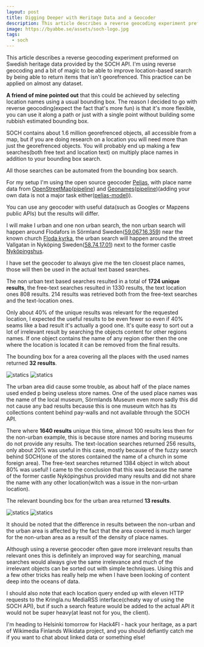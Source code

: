 ```yaml
---
layout: post
title: Digging Deeper with Heritage Data and a Geocoder
description: This article describes a reverse geocoding experiment preformed on heritage data. I'm using reverse geocoding to be able to improve location-based search.
image: https://byabbe.se/assets/soch-logo.jpg
tags:
  - soch
---
```


This article describes a reverse geocoding experiment preformed on Swedish heritage data provided by the SOCH API. I'm using reverse geocoding and a bit of magic to be able to improve location-based search by being able to return items that isn't georefrenced. This practice can be applied on almost any dataset.  

**A friend of mine pointed out** that this could be achieved by selecting location names using a usual bounding box. The reason I decided to go with reverse geocoding(expect the fact that's more fun) is that it's more flexible, you can use it along a path or just with a single point without building some rubbish estimated bounding box.

SOCH contains about 1.6 million georefrenced objects, all accessible from a map, but if you are doing research on a location you will need more than just the georefrenced objects. You will probably end up making a few searches(both free text and location text) on multiply place names in addition to your bounding box search.

All those searches can be automated from the bounding box search.

For my setup I'm using the open source geocoder [Pelias](https://github.com/pelias), with place name data from [OpenStreetMap](http://www.openstreetmap.org/)([pipeline](https://github.com/pelias/openstreetmap)) and [Geonames](http://www.geonames.org/)([pipeline](https://github.com/pelias/geonames))(adding your own data is not a major task either([pelias-model](https://github.com/pelias/model))).

You can use any geocoder with useful data(such as Googles or Mapzens public APIs) but the results will differ.

I will make I urban and one non urban search, the non urban search will happen around Flodafors in S&ouml;rmland Sweden([59.067,16.359](http://www.openstreetmap.org/#map=17/59.06703/16.35998)) near the known church [Floda kyrka](https://sv.wikipedia.org/wiki/Floda_kyrka,_Södermanland), the urban search will happen around the street Vallgatan in Nyk&ouml;ping Sweden([58.74,17.01](http://www.openstreetmap.org/#map=19/58.74887/17.01014)) next to the former castle [Nyk&ouml;pingshus](https://en.wikipedia.org/wiki/Nyköping_Castle).

I have set the geocoder to always give me the ten closest place names, those will then be used in the actual text based searches.

The non urban text based searches resulted in a total of **1724 unique results**, the free-text searches resulted in 1330 results, the text location ones 808 results. 214 results was retrieved both from the free-text searches and the text-location ones.

Only about 40% of the unique results was relevant for the requested location, I expected the useful results to be even fewer so even if 40% seams like a bad result it's actually a good one. It's quite easy to sort out a lot of irrelevant result by searching the objects content for other regions names. If one object contains the name of any region other then the one where the location is located it can be removed from the final results.

The bounding box for a area covering all the places with the used names returned **32 results**.

![statics](https://byabbe.se/assets/reverse-non-urban.png)
![statics](https://byabbe.se/assets/reverse-non-urban-2.png)

The urban area did cause some trouble, as about half of the place names used ended p being useless store names. One of the used place names was the name of the local museum, S&ouml;rmlands Museum even more sadly this did not cause any bad results because this is one museum witch has its collections content behind pay-walls and not available through the SOCH API.

There where **1640 results** unique this time, almost 100 results less then for the non-urban example, this is because store names and boring museums do not provide any results. The text-location searches returned 256 results, only about 20% was useful in this case, mostly because of the fuzzy search behind SOCH(one of the stores contained the name of a church in some foreign area). The free-text searches returned 1384 object in witch about 80% was useful! I came to the conclusion that this was because the name of the former castle Nyk&ouml;pingshus provided many results and did not share the name with any other location(witch was a issue in the non-urban location). 

The relevant bounding box for the urban area returned **13 results**.

![statics](https://byabbe.se/assets/reverse-urban.png)
![statics](https://byabbe.se/assets/reverse-urban-2.png)

It should be noted that the difference in results between the non-urban and the urban area is affected by the fact that the area covered is much larger for the non-urban area as a result of the density of place names.

Although using a reverse geocoder often gave more irrelevant results than relevant ones this is definitely an improved way for searching, manual searches would always give the same irrelevance and much of the irrelevant objects can be sorted out with simple techniques. Using this and a few other tricks has really help me when I have been looking of content deep into the oceans of data. 

I should also note that each location query ended up with eleven HTTP requests to the Kringla.nu MediaRSS interface(cheaty way of using the SOCH API), but if such a search feature would be added to the actual API it would not be super heavy(at least not for you, the client).

I'm heading to Helsinki tomorrow for Hack4FI - hack your heritage, as a part of Wikimedia Finlands Wikidata project, and you should defiantly catch me if you want to chat about linked data or something else!
